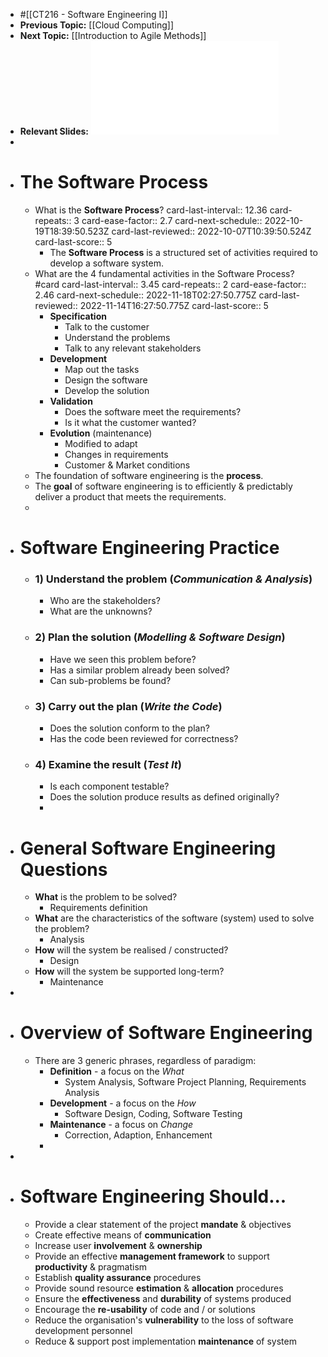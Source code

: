 - #[[CT216 - Software Engineering I]]
- **Previous Topic:** [[Cloud Computing]]
- **Next Topic:** [[Introduction to Agile Methods]]
- **Relevant Slides:** ![Week 2 - Software Processes.pdf](../assets/Week_2_-_Software_Processes_1663178767479_0.pdf)
-
- # The Software Process
	- What is the **Software Process**?
	  card-last-interval:: 12.36
	  card-repeats:: 3
	  card-ease-factor:: 2.7
	  card-next-schedule:: 2022-10-19T18:39:50.523Z
	  card-last-reviewed:: 2022-10-07T10:39:50.524Z
	  card-last-score:: 5
		- The **Software Process** is a structured set of activities required to develop a software system.
	- What are the 4 fundamental activities in the Software Process? #card
	  card-last-interval:: 3.45
	  card-repeats:: 2
	  card-ease-factor:: 2.46
	  card-next-schedule:: 2022-11-18T02:27:50.775Z
	  card-last-reviewed:: 2022-11-14T16:27:50.775Z
	  card-last-score:: 5
		- **Specification**
			- Talk to the customer
			- Understand the problems
			- Talk to any relevant stakeholders
		- **Development**
			- Map out the tasks
			- Design the software
			- Develop the solution
		- **Validation**
			- Does the software meet the requirements?
			- Is it what the customer wanted?
		- **Evolution** (maintenance)
			- Modified to adapt
			- Changes in requirements
			- Customer & Market conditions
	- The foundation of software engineering is the **process**.
	- The **goal** of software engineering is to efficiently & predictably deliver a product that meets the requirements.
	-
- # Software Engineering Practice
	- ### **1) Understand the problem** (*Communication & Analysis*)
		- Who are the stakeholders?
		- What are the unknowns?
	- ### **2) Plan the solution** (*Modelling & Software Design*)
		- Have we seen this problem before?
		- Has a similar problem already been solved?
		- Can sub-problems be found?
	- ### **3) Carry out the plan** (*Write the Code*)
		- Does the solution conform to the plan?
		- Has the code been reviewed for correctness?
	- ### **4) Examine the result** (*Test It*)
		- Is each component testable?
		- Does the solution produce results as defined originally?
		-
- # General Software Engineering Questions
	- **What** is the problem to be solved?
		- Requirements definition
	- **What** are the characteristics of the software (system) used to solve the problem?
		- Analysis
	- **How** will the system be realised / constructed?
		- Design
	- **How** will the system be supported long-term?
		- Maintenance
-
- # Overview of Software Engineering
	- There are 3 generic phrases, regardless of paradigm:
		- **Definition** - a focus on the *What*
			- System Analysis, Software Project Planning, Requirements Analysis
		- **Development** - a focus on the *How*
			- Software Design, Coding, Software Testing
		- **Maintenance** - a focus on *Change*
			- Correction, Adaption, Enhancement
		-
-
- # Software Engineering Should...
	- Provide a clear statement of the project **mandate** & objectives
	- Create effective means of **communication**
	- Increase user **involvement** & **ownership**
	- Provide an effective **management framework** to support **productivity** & pragmatism
	- Establish **quality assurance** procedures
	- Provide sound resource **estimation** & **allocation** procedures
	- Ensure the **effectiveness** and **durability** of systems produced
	- Encourage the **re-usability** of code and / or solutions
	- Reduce the organisation's **vulnerability** to the loss of software development personnel
	- Reduce & support post implementation **maintenance** of system